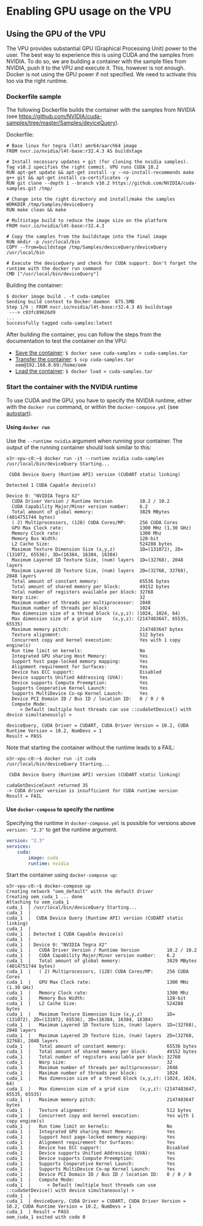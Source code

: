 # Enabling GPU usage on the VPU
## Using the GPU of the VPU

The VPU provides substantial GPU (Graphical Processing Unit) power to the user. The best way to experience this is using CUDA and the samples from NVIDIA. To do so, we are building a container with the sample files from NVIDIA, push it to the VPU and execute it. This, however is not enough. Docker is not using the GPU power if not specified. We need to activate this too via the right runtime.

### Dockerfile sample

The following Dockerfile builds the container with the samples from NVIDIA (see <https://github.com/NVIDIA/cuda-samples/tree/master/Samples/deviceQuery>).

Dockerfile:

```Docker
# Base linux for tegra (l4t) amr64/aarch64 image
FROM nvcr.io/nvidia/l4t-base:r32.4.3 AS buildstage

# Install necessary updates + git (for cloning the nvidia samples). Tag v10.2 specifies the right commit. VPU runs CUDA 10.2
RUN apt-get update && apt-get install -y --no-install-recommends make g++ git && apt-get install ca-certificates -y
RUN git clone --depth 1 --branch v10.2 https://github.com/NVIDIA/cuda-samples.git /tmp/

# Change into the right directory and install/make the samples
WORKDIR /tmp/Samples/deviceQuery
RUN make clean && make

# Multistage build to reduce the image size on the platform
FROM nvcr.io/nvidia/l4t-base:r32.4.3

# Copy the samples from the buildstage into the final image
RUN mkdir -p /usr/local/bin
COPY --from=buildstage /tmp/Samples/deviceQuery/deviceQuery /usr/local/bin

# Execute the deviceQuery and check for CUDA support. Don't forget the runtime with the docker run command
CMD ["/usr/local/bin/deviceQuery"]

```

Building the container:

```console
$ docker image build . -t cuda-samples
Sending build context to Docker daemon  875.5MB
Step 1/9 : FROM nvcr.io/nvidia/l4t-base:r32.4.3 AS buildstage
 ---> c93fc89026d9
...
Successfully tagged cuda-samples:latest
```

After building the container, you can follow the steps from the documentation to test the container on the VPU:
- [Save the container](documentation/O3R/Docker/docker:Save%20a%20container): ```$ docker save cuda-samples > cuda-samples.tar```
- [Transfer the container](documentation/O3R/Docker/deployVPU:SCP): ```$ scp cuda-samples.tar oem@192.168.0.69:/home/oem```
- [Load the container](documentation/O3R/Docker/docker:Load%20and%20start%20a%20container): ```$ docker load < cuda-samples.tar```

### Start the container with the NVIDIA runtime

To use CUDA and the GPU, you have to specify the NVIDIA runtime, either with the `docker run` command, or within the `docker-compose.yml` (see [autostart](documentation/O3R/Docker/autostart:Autostart%20a%20container%20on%20the%20VPU)).

#### Using `docker run`
Use the `--runtime nvidia` argument when running your container. The output of the running container should look similar to this:

```console
o3r-vpu-c0:~$ docker run -it --runtime nvidia cuda-samples
/usr/local/bin/deviceQuery Starting...

 CUDA Device Query (Runtime API) version (CUDART static linking)

Detected 1 CUDA Capable device(s)

Device 0: "NVIDIA Tegra X2"
  CUDA Driver Version / Runtime Version          10.2 / 10.2
  CUDA Capability Major/Minor version number:    6.2
  Total amount of global memory:                 3829 MBytes (4014751744 bytes)
  ( 2) Multiprocessors, (128) CUDA Cores/MP:     256 CUDA Cores
  GPU Max Clock rate:                            1300 MHz (1.30 GHz)
  Memory Clock rate:                             1300 Mhz
  Memory Bus Width:                              128-bit
  L2 Cache Size:                                 524288 bytes
  Maximum Texture Dimension Size (x,y,z)         1D=(131072), 2D=(131072, 65536), 3D=(16384, 16384, 16384)
  Maximum Layered 1D Texture Size, (num) layers  1D=(32768), 2048 layers
  Maximum Layered 2D Texture Size, (num) layers  2D=(32768, 32768), 2048 layers
  Total amount of constant memory:               65536 bytes
  Total amount of shared memory per block:       49152 bytes
  Total number of registers available per block: 32768
  Warp size:                                     32
  Maximum number of threads per multiprocessor:  2048
  Maximum number of threads per block:           1024
  Max dimension size of a thread block (x,y,z): (1024, 1024, 64)
  Max dimension size of a grid size    (x,y,z): (2147483647, 65535, 65535)
  Maximum memory pitch:                          2147483647 bytes
  Texture alignment:                             512 bytes
  Concurrent copy and kernel execution:          Yes with 1 copy engine(s)
  Run time limit on kernels:                     No
  Integrated GPU sharing Host Memory:            Yes
  Support host page-locked memory mapping:       Yes
  Alignment requirement for Surfaces:            Yes
  Device has ECC support:                        Disabled
  Device supports Unified Addressing (UVA):      Yes
  Device supports Compute Preemption:            Yes
  Supports Cooperative Kernel Launch:            Yes
  Supports MultiDevice Co-op Kernel Launch:      Yes
  Device PCI Domain ID / Bus ID / location ID:   0 / 0 / 0
  Compute Mode:
     < Default (multiple host threads can use ::cudaSetDevice() with device simultaneously) >

deviceQuery, CUDA Driver = CUDART, CUDA Driver Version = 10.2, CUDA Runtime Version = 10.2, NumDevs = 1
Result = PASS
```

Note that starting the container without the runtime leads to a FAIL:

```console
o3r-vpu-c0:~$ docker run -it cuda
/usr/local/bin/deviceQuery Starting...

 CUDA Device Query (Runtime API) version (CUDART static linking)

cudaGetDeviceCount returned 35
-> CUDA driver version is insufficient for CUDA runtime version
Result = FAIL
```
#### Use `docker-compose` to specify the runtime
Specifying the runtime in `docker-compose.yml` is possible for versions above `version: "2.3"` to get the runtime argument.  

```yml
version: "2.3"
services:
    cuda:
        image: cuda
        runtime: nvidia
```

Start the container using `docker-compose up`:

```console
o3r-vpu-c0:~$ docker-compose up
Creating network "oem_default" with the default driver
Creating oem_cuda_1 ... done
Attaching to oem_cuda_1
cuda_1  | /usr/local/bin/deviceQuery Starting...
cuda_1  |
cuda_1  |  CUDA Device Query (Runtime API) version (CUDART static linking)
cuda_1  |
cuda_1  | Detected 1 CUDA Capable device(s)
cuda_1  |
cuda_1  | Device 0: "NVIDIA Tegra X2"
cuda_1  |   CUDA Driver Version / Runtime Version          10.2 / 10.2
cuda_1  |   CUDA Capability Major/Minor version number:    6.2
cuda_1  |   Total amount of global memory:                 3829 MBytes (4014751744 bytes)
cuda_1  |   ( 2) Multiprocessors, (128) CUDA Cores/MP:     256 CUDA Cores
cuda_1  |   GPU Max Clock rate:                            1300 MHz (1.30 GHz)
cuda_1  |   Memory Clock rate:                             1300 Mhz
cuda_1  |   Memory Bus Width:                              128-bit
cuda_1  |   L2 Cache Size:                                 524288 bytes
cuda_1  |   Maximum Texture Dimension Size (x,y,z)         1D=(131072), 2D=(131072, 65536), 3D=(16384, 16384, 16384)
cuda_1  |   Maximum Layered 1D Texture Size, (num) layers  1D=(32768), 2048 layers
cuda_1  |   Maximum Layered 2D Texture Size, (num) layers  2D=(32768, 32768), 2048 layers
cuda_1  |   Total amount of constant memory:               65536 bytes
cuda_1  |   Total amount of shared memory per block:       49152 bytes
cuda_1  |   Total number of registers available per block: 32768
cuda_1  |   Warp size:                                     32
cuda_1  |   Maximum number of threads per multiprocessor:  2048
cuda_1  |   Maximum number of threads per block:           1024
cuda_1  |   Max dimension size of a thread block (x,y,z): (1024, 1024, 64)
cuda_1  |   Max dimension size of a grid size    (x,y,z): (2147483647, 65535, 65535)
cuda_1  |   Maximum memory pitch:                          2147483647 bytes
cuda_1  |   Texture alignment:                             512 bytes
cuda_1  |   Concurrent copy and kernel execution:          Yes with 1 copy engine(s)
cuda_1  |   Run time limit on kernels:                     No
cuda_1  |   Integrated GPU sharing Host Memory:            Yes
cuda_1  |   Support host page-locked memory mapping:       Yes
cuda_1  |   Alignment requirement for Surfaces:            Yes
cuda_1  |   Device has ECC support:                        Disabled
cuda_1  |   Device supports Unified Addressing (UVA):      Yes
cuda_1  |   Device supports Compute Preemption:            Yes
cuda_1  |   Supports Cooperative Kernel Launch:            Yes
cuda_1  |   Supports MultiDevice Co-op Kernel Launch:      Yes
cuda_1  |   Device PCI Domain ID / Bus ID / location ID:   0 / 0 / 0
cuda_1  |   Compute Mode:
cuda_1  |      < Default (multiple host threads can use ::cudaSetDevice() with device simultaneously) >
cuda_1  |
cuda_1  | deviceQuery, CUDA Driver = CUDART, CUDA Driver Version = 10.2, CUDA Runtime Version = 10.2, NumDevs = 1
cuda_1  | Result = PASS
oem_cuda_1 exited with code 0
```
